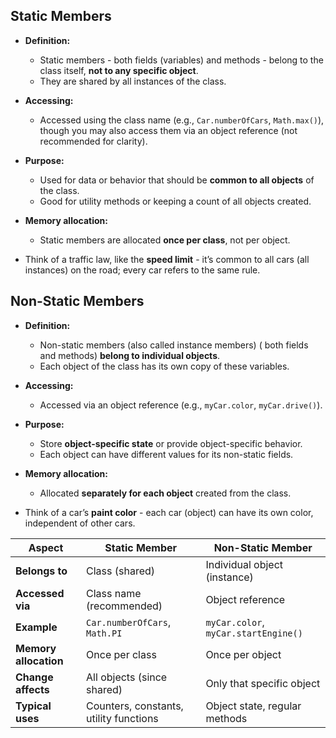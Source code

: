 ## **Static Members**

- **Definition:**
    - Static members - both fields (variables) and methods - belong to the class itself, **not to any specific object**.
    - They are shared by all instances of the class.
- **Accessing:**
    - Accessed using the class name (e.g., `Car.numberOfCars`, `Math.max()`), though you may also access them via an object reference (not recommended for clarity).
- **Purpose:**
    - Used for data or behavior that should be **common to all objects** of the class.
    - Good for utility methods or keeping a count of all objects created.
- **Memory allocation:**
    - Static members are allocated **once per class**, not per object.

- Think of a traffic law, like the **speed limit** - it’s common to all cars (all instances) on the road; every car refers to the same rule.

## **Non-Static Members**

- **Definition:**
    - Non-static members (also called instance members) ( both fields and methods) **belong to individual objects**.
    - Each object of the class has its own copy of these variables.
- **Accessing:**
    - Accessed via an object reference (e.g., `myCar.color`, `myCar.drive()`).
- **Purpose:**
    - Store **object-specific state** or provide object-specific behavior.
    - Each object can have different values for its non-static fields.
- **Memory allocation:**
    - Allocated **separately for each object** created from the class.


- Think of a car’s **paint color** - each car (object) can have its own color, independent of other cars.

| Aspect                | Static Member                          | Non-Static Member                    |
| --------------------- | -------------------------------------- | ------------------------------------ |
| **Belongs to**        | Class (shared)                         | Individual object (instance)         |
| **Accessed via**      | Class name (recommended)               | Object reference                     |
| **Example**           | `Car.numberOfCars`, `Math.PI`          | `myCar.color`, `myCar.startEngine()` |
| **Memory allocation** | Once per class                         | Once per object                      |
| **Change affects**    | All objects (since shared)             | Only that specific object            |
| **Typical uses**      | Counters, constants, utility functions | Object state, regular methods        |